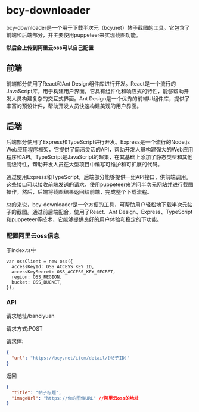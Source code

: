 # bcy-downloader

bcy-downloader是一个用于下载半次元（bcy.net）帖子截图的工具。它包含了前端和后端部分，并主要使用puppeteer来实现截图功能。

**然后会上传到阿里云oss可以自己配置**

## 前端

前端部分使用了React和Ant Design组件库进行开发。React是一个流行的JavaScript库，用于构建用户界面，它具有组件化和响应式的特性，能够帮助开发人员构建复杂的交互式界面。Ant Design是一个优秀的前端UI组件库，提供了丰富的预设计件，帮助开发人员快速构建美观的用户界面。

## 后端

后端部分使用了Express和TypeScript进行开发。Express是一个流行的Node.js Web应用程序框架，它提供了简洁灵活的API，帮助开发人员构建强大的Web应用程序和API。TypeScript是JavaScript的超集，在其基础上添加了静态类型和其他高级特性，帮助开发人员在大型项目中编写可维护和可扩展的代码。

通过使用Express和TypeScript，后端部分能够提供一组API接口，供前端调用。这些接口可以接收前端发送的请求，使用puppeteer来访问半次元网站并进行截图操作。然后，后端将截图结果返回给前端，完成整个下载流程。

总的来说，bcy-downloader是一个方便的工具，可帮助用户轻松地下载半次元帖子的截图。通过前后端配合，使用了React、Ant Design、Express、TypeScript和puppeteer等技术，它能够提供良好的用户体验和稳定的下功能。

### 配置阿里云oss信息

于index.ts中

```
var ossClient = new oss({
  accessKeyId: OSS_ACCESS_KEY_ID,
  accessKeySecret: OSS_ACCESS_KEY_SECRET,
  region: OSS_REGION,
  bucket: OSS_BUCKET,
});
```

### API

请求地址/banciyuan

请求方式:POST

请求体:

```json
{
  "url": "https://bcy.net/item/detail/[帖子ID]"
}
```

返回

```json
{
  "title": "帖子标题",
  "imageUrl": "https://你的图像URL" //阿里云oss的地址
}
```

